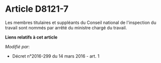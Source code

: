 # Article D8121-7

Les membres titulaires et suppléants du Conseil national de l'inspection du travail sont nommés par arrêté du ministre chargé
du travail.

**Liens relatifs à cet article**

_Modifié par_:

  - Décret n°2016-299 du 14 mars 2016 - art. 1
